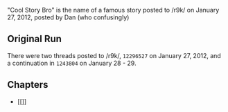 "Cool Story Bro" is the name of a famous story posted to /r9k/ on January 27, 2012, posted by Dan (who confusingly)

## Original Run

There were two threads posted to /r9k/, `12296527` on January 27, 2012, and a continuation in `1243804` on January 28 - 29.

## Chapters

* [[]]
